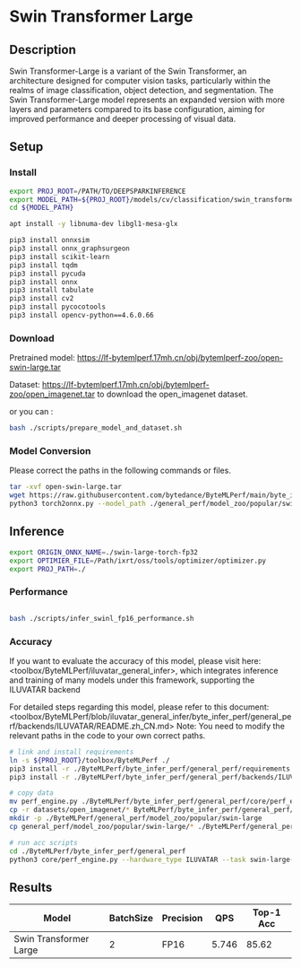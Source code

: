 # Swin Transformer Large

## Description

Swin Transformer-Large is a variant of the Swin Transformer, an architecture designed for computer vision tasks, particularly within the realms of image classification, object detection, and segmentation. The Swin Transformer-Large model represents an expanded version with more layers and parameters compared to its base configuration, aiming for improved performance and deeper processing of visual data.

## Setup

### Install

```bash
export PROJ_ROOT=/PATH/TO/DEEPSPARKINFERENCE
export MODEL_PATH=${PROJ_ROOT}/models/cv/classification/swin_transformer_large/ixrt
cd ${MODEL_PATH}

apt install -y libnuma-dev libgl1-mesa-glx

pip3 install onnxsim
pip3 install onnx_graphsurgeon
pip3 install scikit-learn
pip3 install tqdm
pip3 install pycuda
pip3 install onnx
pip3 install tabulate
pip3 install cv2
pip3 install pycocotools
pip3 install opencv-python==4.6.0.66
```

### Download

Pretrained model: <https://lf-bytemlperf.17mh.cn/obj/bytemlperf-zoo/open-swin-large.tar>

Dataset: <https://lf-bytemlperf.17mh.cn/obj/bytemlperf-zoo/open_imagenet.tar> to download the open_imagenet dataset.

or you can :

```bash
bash ./scripts/prepare_model_and_dataset.sh

```

### Model Conversion

Please correct the paths in the following commands or files.

```bash
tar -xvf open-swin-large.tar
wget https://raw.githubusercontent.com/bytedance/ByteMLPerf/main/byte_infer_perf/general_perf/model_zoo/swin-large-torch-fp32.json
python3 torch2onnx.py --model_path ./general_perf/model_zoo/popular/swin-large/swin-transformer-large.pt --output_path swin-large-torch-fp32.onnx

```

## Inference

```bash
export ORIGIN_ONNX_NAME=./swin-large-torch-fp32
export OPTIMIER_FILE=/Path/ixrt/oss/tools/optimizer/optimizer.py
export PROJ_PATH=./
```

### Performance

```bash

bash ./scripts/infer_swinl_fp16_performance.sh
```

### Accuracy

If you want to evaluate the accuracy of this model, please visit here: <toolbox/ByteMLPerf/iluvatar_general_infer>, which integrates inference and training of many models under this framework, supporting the ILUVATAR backend

For detailed steps regarding this model, please refer to this document: <toolbox/ByteMLPerf/blob/iluvatar_general_infer/byte_infer_perf/general_perf/backends/ILUVATAR/README.zh_CN.md> Note: You need to modify the relevant paths in the code to your own correct paths.

```bash
# link and install requirements
ln -s ${PROJ_ROOT}/toolbox/ByteMLPerf ./
pip3 install -r ./ByteMLPerf/byte_infer_perf/general_perf/requirements.txt
pip3 install -r ./ByteMLPerf/byte_infer_perf/general_perf/backends/ILUVATAR/requirements.txt

# copy data
mv perf_engine.py ./ByteMLPerf/byte_infer_perf/general_perf/core/perf_engine.py
cp -r datasets/open_imagenet/* ByteMLPerf/byte_infer_perf/general_perf/datasets/open_imagenet/
mkdir -p ./ByteMLPerf/general_perf/model_zoo/popular/swin-large
cp general_perf/model_zoo/popular/swin-large/* ./ByteMLPerf/general_perf/model_zoo/popular/swin-large

# run acc scripts
cd ./ByteMLPerf/byte_infer_perf/general_perf
python3 core/perf_engine.py --hardware_type ILUVATAR --task swin-large-torch-fp32
```

## Results

| Model                  | BatchSize | Precision | QPS   | Top-1 Acc |
| ---------------------- | --------- | --------- | ----- | --------- |
| Swin Transformer Large | 2         | FP16      | 5.746 | 85.62     |
